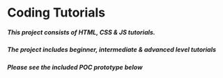# Coding Tutorials
 
##### This project consists of HTML, CSS & JS tutorials. 
##### The project includes beginner, intermediate & advanced level tutorials


#####   
#####    
##### Please see the included POC prototype below
